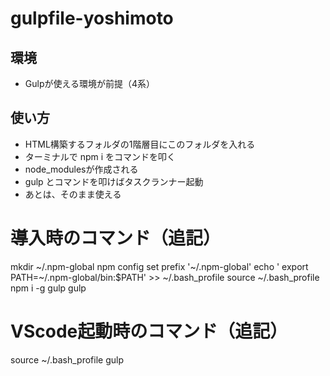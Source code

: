# gulpfile-yoshimoto

## 環境
- Gulpが使える環境が前提（4系）

## 使い方
- HTML構築するフォルダの1階層目にこのフォルダを入れる
- ターミナルで npm i をコマンドを叩く
- node_modulesが作成される
- gulp とコマンドを叩けばタスクランナー起動
- あとは、そのまま使える

# 導入時のコマンド（追記）
mkdir ~/.npm-global
npm config set prefix '~/.npm-global'
echo ' export PATH=~/.npm-global/bin:$PATH' >> ~/.bash_profile
source ~/.bash_profile
npm i -g gulp
gulp

# VScode起動時のコマンド（追記）
source ~/.bash_profile
gulp
